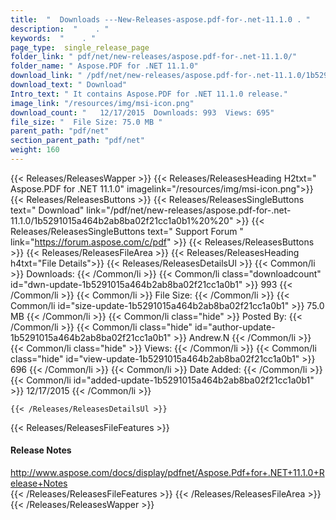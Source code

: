 ```yaml
---
title:  "  Downloads ---New-Releases-aspose.pdf-for-.net-11.1.0 . " 
description:  "    . " 
keywords:  "    . " 
page_type:  single_release_page
folder_link: " pdf/net/new-releases/aspose.pdf-for-.net-11.1.0/"
folder_name: " Aspose.PDF for .NET 11.1.0"
download_link: " /pdf/net/new-releases/aspose.pdf-for-.net-11.1.0/1b5291015a464b2ab8ba02f21cc1a0b1"
download_text: " Download"
Intro_text: " It contains Aspose.PDF for .NET 11.1.0 release."
image_link: "/resources/img/msi-icon.png"
download_count: "   12/17/2015  Downloads: 993  Views: 695"
file_size: "  File Size: 75.0 MB "
parent_path: "pdf/net"
section_parent_path: "pdf/net"
weight: 160 
---
```


{{< Releases/ReleasesWapper >}}
  {{< Releases/ReleasesHeading H2txt=" Aspose.PDF for .NET 11.1.0" imagelink="/resources/img/msi-icon.png">}}
  {{< Releases/ReleasesButtons >}}
    {{< Releases/ReleasesSingleButtons text=" Download" link="/pdf/net/new-releases/aspose.pdf-for-.net-11.1.0/1b5291015a464b2ab8ba02f21cc1a0b1%20%20" >}}
    {{< Releases/ReleasesSingleButtons text=" Support Forum " link="https://forum.aspose.com/c/pdf" >}}
  {{< Releases/ReleasesButtons >}}
  {{< Releases/ReleasesFileArea >}}
    {{< Releases/ReleasesHeading h4txt="File Details">}}
    {{< Releases/ReleasesDetailsUl >}}
            {{< Common/li  >}} Downloads: {{< /Common/li >}} 
      {{< Common/li class="downloadcount" id="dwn-update-1b5291015a464b2ab8ba02f21cc1a0b1" >}} 993 {{< /Common/li >}} 
      {{< Common/li  >}} File Size: {{< /Common/li >}} 
      {{< Common/li id="size-update-1b5291015a464b2ab8ba02f21cc1a0b1" >}} 75.0 MB {{< /Common/li >}} 
      {{< Common/li  class="hide" >}} Posted By: {{< /Common/li >}} 
      {{< Common/li class="hide" id="author-update-1b5291015a464b2ab8ba02f21cc1a0b1" >}} Andrew.N {{< /Common/li >}} 
      {{< Common/li class="hide"  >}} Views: {{< /Common/li >}} 
      {{< Common/li class="hide" id="view-update-1b5291015a464b2ab8ba02f21cc1a0b1" >}} 696 {{< /Common/li >}} 
      {{< Common/li  >}} Date Added: {{< /Common/li >}} 
      {{< Common/li id="added-update-1b5291015a464b2ab8ba02f21cc1a0b1" >}} 12/17/2015 {{< /Common/li >}} 

    {{< /Releases/ReleasesDetailsUl >}}

  {{< Releases/ReleasesFileFeatures >}}
      <h4>Release Notes</h4><div><a href="http://www.aspose.com/docs/display/pdfnet/Aspose.Pdf+for+.NET+11.1.0+Release+Notes">http://www.aspose.com/docs/display/pdfnet/Aspose.Pdf+for+.NET+11.1.0+Release+Notes</a></div>
  {{< /Releases/ReleasesFileFeatures >}}
 {{< /Releases/ReleasesFileArea >}}
{{< /Releases/ReleasesWapper >}}


